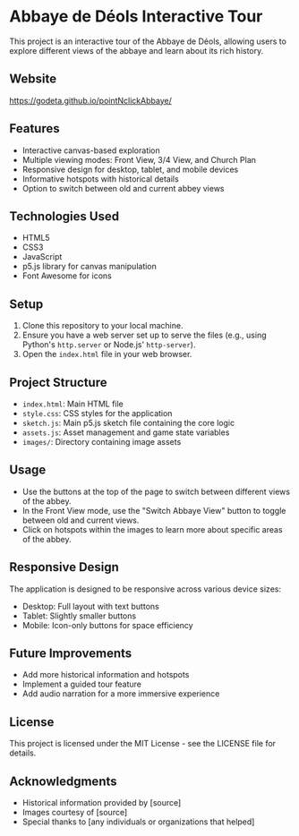# Abbaye de Déols Interactive Tour

This project is an interactive tour of the Abbaye de Déols, allowing users to explore different views of the abbaye and learn about its rich history.

## Website
https://godeta.github.io/pointNclickAbbaye/

## Features

- Interactive canvas-based exploration
- Multiple viewing modes: Front View, 3/4 View, and Church Plan
- Responsive design for desktop, tablet, and mobile devices
- Informative hotspots with historical details
- Option to switch between old and current abbey views

## Technologies Used

- HTML5
- CSS3
- JavaScript
- p5.js library for canvas manipulation
- Font Awesome for icons

## Setup

1. Clone this repository to your local machine.
2. Ensure you have a web server set up to serve the files (e.g., using Python's `http.server` or Node.js' `http-server`).
3. Open the `index.html` file in your web browser.

## Project Structure

- `index.html`: Main HTML file
- `style.css`: CSS styles for the application
- `sketch.js`: Main p5.js sketch file containing the core logic
- `assets.js`: Asset management and game state variables
- `images/`: Directory containing image assets

## Usage

- Use the buttons at the top of the page to switch between different views of the abbey.
- In the Front View mode, use the "Switch Abbaye View" button to toggle between old and current views.
- Click on hotspots within the images to learn more about specific areas of the abbey.

## Responsive Design

The application is designed to be responsive across various device sizes:

- Desktop: Full layout with text buttons
- Tablet: Slightly smaller buttons
- Mobile: Icon-only buttons for space efficiency

## Future Improvements

- Add more historical information and hotspots
- Implement a guided tour feature
- Add audio narration for a more immersive experience

## License

This project is licensed under the MIT License - see the LICENSE file for details.

## Acknowledgments

- Historical information provided by [source]
- Images courtesy of [source]
- Special thanks to [any individuals or organizations that helped]